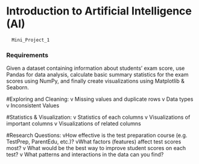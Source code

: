 # Introduction to Artificial Intelligence (AI)
      Mini_Project_1
### Requirements
Given a dataset containing information about students’ exam score, use Pandas for data analysis, calculate basic summary statistics for the exam scores using NumPy, and finally create visualizations using Matplotlib & Seaborn.


#Exploring and Cleaning:
v Missing values and duplicate rows 
v Data types
v Inconsistent Values

#Statistics & Visualization:
v Statistics of each columns
v Visualizations of important columns 
v Visualizations of related columns

#Research Questions:
vHow effective is the test preparation course (e.g. TestPrep, ParentEdu, etc.)?
vWhat factors (features) affect test scores most?
v What would be the best way to improve student scores on
each test?
v What patterns and interactions in the data can you find?
